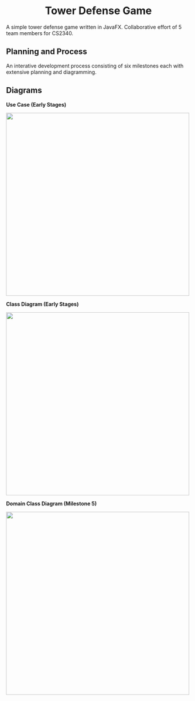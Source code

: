 <h1 align="center">
  Tower Defense Game
</h1>

A simple tower defense game written in JavaFX. Collaborative effort of 5 team members for CS2340.

## Planning and Process

An interative development process consisting of six milestones each with extensive planning and diagramming.

## Diagrams

**Use Case (Early Stages)**

<img src="https://user-images.githubusercontent.com/51475015/149680477-c4f469a8-a43f-4bbd-b70c-0b0a3b04c878.png" width="500" />

**Class Diagram (Early Stages)**

<img src="https://user-images.githubusercontent.com/51475015/149680395-764367e5-489a-44ed-a25c-4f16444f11cc.png" width="500" />

**Domain Class Diagram (Milestone 5)**

<img src="https://user-images.githubusercontent.com/51475015/149680331-52f3a9b0-8039-45f5-a163-80eea2b8c731.png" width="500" />
